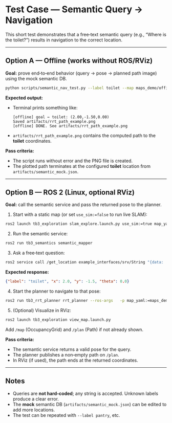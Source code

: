 # Test Case — Semantic Query → Navigation

This short test demonstrates that a free‑text semantic query (e.g., “Where is the toilet?”)
results in navigation to the correct location.

---

## Option A — Offline (works without ROS/RViz)

**Goal:** prove end‑to‑end behavior (query → pose → planned path image) using the mock semantic DB.

```bash
python scripts/semantic_nav_test.py --label toilet --map maps_demo/office.yaml --offline
```

**Expected output:**
- Terminal prints something like:
  ```
  [offline] goal ← toilet: (2.00,-1.50,0.00)
  Saved artifacts/rrt_path_example.png
  [offline] DONE. See artifacts/rrt_path_example.png
  ```
- `artifacts/rrt_path_example.png` contains the computed path to the **toilet** coordinates.

**Pass criteria:**
- The script runs without error and the PNG file is created.
- The plotted path terminates at the configured **toilet** location from `artifacts/semantic_mock.json`.

---

## Option B — ROS 2 (Linux, optional RViz)

**Goal:** call the semantic service and pass the returned pose to the planner.

1) Start with a static map (or set `use_sim:=false` to run live SLAM):
```bash
ros2 launch tb3_exploration slam_explore.launch.py use_sim:=true map_yaml:=maps_demo/office.yaml
```

2) Run the semantic service:
```bash
ros2 run tb3_semantics semantic_mapper
```

3) Ask a free‑text question:
```bash
ros2 service call /get_location example_interfaces/srv/String "{data: 'toilet'}"
```
**Expected response:**
```json
{"label": "toilet", "x": 2.0, "y": -1.5, "theta": 0.0}
```

4) Start the planner to navigate to that pose:
```bash
ros2 run tb3_rrt_planner rrt_planner --ros-args   -p map_yaml:=maps_demo/office.yaml   -p goal:="[2.0, -1.5, 0.0]"
```

5) (Optional) Visualize in RViz:
```bash
ros2 launch tb3_exploration view_map.launch.py
```
Add `/map` (OccupancyGrid) and `/plan` (Path) if not already shown.

**Pass criteria:**
- The semantic service returns a valid pose for the query.
- The planner publishes a non‑empty path on `/plan`.
- In RViz (if used), the path ends at the returned coordinates.

---

## Notes

- Queries are **not hard‑coded**; any string is accepted. Unknown labels produce a clear error.
- The **mock** semantic DB (`artifacts/semantic_mock.json`) can be edited to add more locations.
- The test can be repeated with `--label pantry`, etc.
